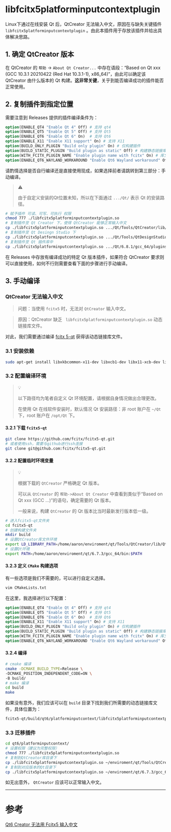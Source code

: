 # libfcitx5platforminputcontextplugin

Linux下通过在线安装 Qt 后，QtCreator 无法输入中文，原因在与缺失关键插件 `libfcitx5platforminputcontextplugin` 。由此本插件用于存放该插件并给出具体解决思路。

## 1. 确定 QtCreator 版本

在 QtCreator 的 `帮助` -> `About Qt Creator...` 中存在语段：“Based on Qt xxx (GCC 10.3.1 20210422 (Red Hat 10.3.1-1), x86_64)”，由此可以确定该 QtCreator 由什么版本的 Qt 构建。**这非常关键**，关乎到能否编译成功的插件能否正常使用。

## 2. 复制插件到指定位置

需要注意到 Releases 提供的插件编译条件为：
```cmake
option(ENABLE_QT4 "Enable Qt 4" Off) # 支持 qt4
option(ENABLE_QT5 "Enable Qt 5" Off) # 支持 Qt5
option(ENABLE_QT6 "Enable Qt 6" On)  # 支持 Qt6
option(ENABLE_X11 "Enable X11 support" On) # 支持 X11
option(BUILD_ONLY_PLUGIN "Build only plugin" On) # 仅构建插件
option(BUILD_STATIC_PLUGIN "Build plugin as static" Off) # 构建静态链接库文件
option(WITH_FCITX_PLUGIN_NAME "Enable plugin name with fcitx" On) # 库文件名包含fcitx
option(ENABLE_QT6_WAYLAND_WORKAROUND "Enable Qt6 Wayland workaround" Off) # 支持 Wayland
```
请酌情选择是否自行编译还是直接使用现成，如果选择前者请跳转到第三部分：手动编译。

> ⚠️
>
> 由于自定义安装的Qt位置未知，所以在下面通过 `.../Qt/` 表示 Qt 的安装路径。

```bash
# 赋予插件 可读、可写、可执行 权限
chmod 777 ./libfcitx5platforminputcontextplugin.so
# 复制插件至 Qt Creator 下，使得 QtCreator 能够正常输入中文
cp ./libfcitx5platforminputcontextplugin.so .../Qt/Tools/QtCreator/lib/Qt/plugins/platforminputcontexts/
# 复制插件至 Qt Desingn Studio 下
cp ./libfcitx5platforminputcontextplugin.so .../Qt/Tools/QtDesignStudio/lib/Qt/plugins/platforminputcontexts
# 复制插件至 Qt 插件库中
cp ./libfcitx5platforminputcontextplugin.so .../Qt/6.8.1/gcc_64/plugins/platforminputcontexts/
```

在 Releases 中存放有编译成功的特定 Qt 版本插件，如果符合 QtCreator 要求则可以直接使用，如何不行则需要查看下面的步骤进行手动编译。

## 3. 手动编译

###  QtCreator 无法输入中文

> 问题：当使用 `fcitx5` 时，无法对 `QtCreator` 输入中文。

> 原因：QtCreator 缺乏 ` libfcitx5platforminputcontextplugin.so` 动态链接库文件。

对此，我们需要通过编译 [fcitx 5-qt][1] 获得该动态链接库文件。

### 3.1 安装依赖

```bash
sudo apt-get install libxkbcommon-x11-dev libxcb1-dev libx11-xcb-dev libxcb-glx0-dev libxcb-shape0-dev libxcb-xfixes0-dev extra-cmake-modules libgl1-mesa-dev
```

### 3.2 配置编译环境

> 💡
>
> 以下路径均为笔者自定义 Qt 环境配置，请根据自身情况做出合理更改。
>
> 在使用 Qt 在线软件安装时，默认情况 Qt 安装路径：非 root 账户在 `~/Qt` 下，root 账户在 `/opt/Qt` 下。

#### 3.2.1 下载 `fcitx5-qt`

```bash
git clone https://github.com/fcitx/fcitx5-qt.git
# 或者使用ssh，需要与github进行ssh连接
git clone git@github.com:fcitx/fcitx5-qt.git
```

#### 3.2.2 配置临时环境变量

> 💡
>
> 根据下载的 `QtCreator` 严格确定 Qt 版本。
>
> 可以从 `QtCreator` 的 `帮助->About Qt Creator` 中查看到类似于“Based on Qt xxx (GCC ...)”的语句，确定需要的 Qt 版本。
>
> 一般来说，构建 `QtCreator` 的 Qt 版本比当时最新发行版本低一级。

```bash
# 进入fcitx5-qt文件夹
cd fcitx5-qt
# 创建构建文件夹
mkdir build
# 设置QtCreator库文件环境
export LD_LIBRARY_PATH=/home/aaron/enviroment/qt/Tools/QtCreator/lib/Qt/lib
# 设置Qt环境
export PATH=/home/aaron/enviroment/qt/6.7.3/gcc_64/bin:$PATH
```

#### 3.2.3 定义 `CMake` 构建选项

有一些选项是我们不需要的，可以进行自定义选择。

```bash
vim CMakeLists.txt 
```

在这里，我选择进行以下配置：

```cmake
option(ENABLE_QT4 "Enable Qt 4" Off) # 支持 qt4
option(ENABLE_QT5 "Enable Qt 5" Off) # 支持 Qt5
option(ENABLE_QT6 "Enable Qt 6" On)  # 支持 Qt6
option(ENABLE_X11 "Enable X11 support" On) # 支持 X11
option(BUILD_ONLY_PLUGIN "Build only plugin" On) # 仅构建插件
option(BUILD_STATIC_PLUGIN "Build plugin as static" Off) # 构建静态链接库文件
option(WITH_FCITX_PLUGIN_NAME "Enable plugin name with fcitx" On) # 库文件名包含fcitx
option(ENABLE_QT6_WAYLAND_WORKAROUND "Enable Qt6 Wayland workaround" Off) # 支持 Wayland
```

#### 3.2.4 编译

```bash
# cmake 编译
cmake -DCMAKE_BUILD_TYPE=Release \
-DCMAKE_POSITION_INDEPENDENT_CODE=ON \
-B build/
# make 编译
cd build
make
```

如果没有意外，我们应该可以在 `build` 目录下找到我们所需要的动态链接库文件，具体位置为：

```bash
fcitx5-qt/build/qt6/platforminputcontext/libfcitx5platforminputcontextplugin.so
```

### 3.3 迁移插件

```bash
cd qt6/platforminputcontext/
# 设置权限（建议为完整权限）
chmod 777 ./libfcitx5platforminputcontextplugin.so
# 复制到QtCreator库目录下
cp ./libfcitx5platforminputcontextplugin.so ~/enviroment/qt/Tools/QtCreator/lib/Qt/plugins/platforminputcontexts/
# 复制到对应版本的Qt目录下
cp ./libfcitx5platforminputcontextplugin.so ~/enviroment/qt/6.7.3/gcc_64/plugins/platforminputcontexts/
```

如无出意外， `QtCreator` 应该可以正常输入中文。

---

# 参考

[Qt6 Creator 无法用 Fcitx5 输入中文](https://forum.suse.org.cn/t/topic/16363)

[1]: https://github.com/fcitx/fcitx5-qt.git
